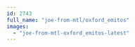 ```yaml
---
id: 2743
full_name: "joe-from-mtl/oxford_emitos"
images: 
  - "joe-from-mtl-oxford_emitos-latest"
---
```


